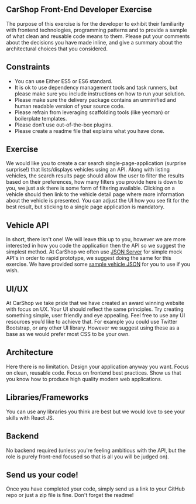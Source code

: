 ## CarShop Front-End Developer Exercise

The purpose of this exercise is for the developer to exhibit their familiarity with frontend technologies,
programming patterns and to provide a sample of what clean and reusable code means to them. Please put your comments about the decisions you have made inline, and give a summary about the architectural choices that you considered.

## Constraints

* You can use Either ES5 or ES6 standard.
* It is ok to use dependency management tools and task runners, but please make sure you include
instructions on how to run your solution.
* Please make sure the delivery package contains an unminified and human readable version of
your source code.
* Please refrain from leveraging scaffolding tools (like yeoman) or boilerplate templates.
* Please don’t use out-of-the-box plugins.
* Please create a readme file that explains what you have done.

## Exercise

We would like you to create a car search single-page-application (surprise surprise!) that lists/displays vehicles using an API. Along with listing vehicles, the search results page should allow the user to filter the results based on their preferences, how many filters you provide here is down to you, we just ask there is some form of filtering available. Clicking on a vehicle should then link to the vehicle detail page where more information about the vehicle is presented. You can adjust the UI how you see fit for the best result, but sticking to a single page application is mandatory.

## Vehicle API

In short, there isn't one! We will leave this up to you, however we are more interested in how you code the application then the API so we suggest the simplest method. At CarShop we often use [JSON Server](https://github.com/typicode/json-server) for simple mock API's in order to rapid prototype, we suggest doing the same for this exercise. We have provided some [sample vehicle JSON](https://github.com/robheritage/carshop-dev-test/blob/master/db.json) for you to use if you wish.

## UI/UX

At CarShop we take pride that we have created an award winning website with focus on UX. Your UI should reflect the same principles. Try creating something simple, user friendly and eye appealing. Feel free to use any UI resources you’d like to achieve that. For example you could use Twitter Bootstrap, or any other UI library. However we suggest using these as a base as we would prefer most CSS to be your own.

## Architecture

Here there is no limitation. Design your application anyway you want. Focus on clean, reusable code. Focus on frontend best practices. Show us that you know how to produce high quality modern web applications.

## Libraries/Frameworks

You can use any libraries you think are best but we would love to see your skills with React JS.

## Backend

No backend required (unless you're feeling ambitious with the API, but the role is purely front-end focused so that is all you will be judged on).

## Send us your code!

Once you have completed your code, simply send us a link to your GitHub repo or just a zip file is fine. Don't forget the readme!
